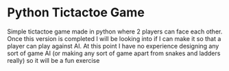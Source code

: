 # Python Tictactoe Game

Simple tictactoe game made in python where 2 players can face each other. Once this version is completed I will be looking into if I can make it so that a player can play against AI. At this point I have no experience designing any sort of game AI (or making any sort of game apart from snakes and ladders really) so it will be a fun exercise
